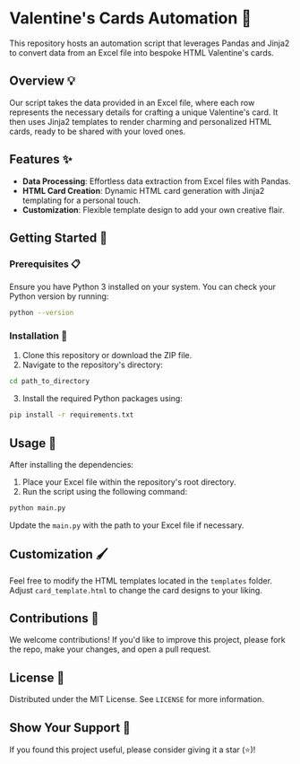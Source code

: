 # Valentine's Cards Automation 💌

This repository hosts an automation script that leverages Pandas and Jinja2 to convert data from an Excel file into bespoke HTML Valentine's cards.

## Overview 💡

Our script takes the data provided in an Excel file, where each row represents the necessary details for crafting a unique Valentine's card. It then uses Jinja2 templates to render charming and personalized HTML cards, ready to be shared with your loved ones.

## Features ✨

- **Data Processing**: Effortless data extraction from Excel files with Pandas.
- **HTML Card Creation**: Dynamic HTML card generation with Jinja2 templating for a personal touch.
- **Customization**: Flexible template design to add your own creative flair.

## Getting Started 🚀

### Prerequisites 📋

Ensure you have Python 3 installed on your system. You can check your Python version by running:

```bash
python --version
```

### Installation 🔧

1. Clone this repository or download the ZIP file.
2. Navigate to the repository's directory:

```bash
cd path_to_directory
```

3. Install the required Python packages using:

```bash
pip install -r requirements.txt
```

## Usage 🎨

After installing the dependencies:

1. Place your Excel file within the repository's root directory.
2. Run the script using the following command:

```bash
python main.py
```

Update the `main.py` with the path to your Excel file if necessary.

## Customization 🖌️

Feel free to modify the HTML templates located in the `templates` folder. Adjust `card_template.html` to change the card designs to your liking.

## Contributions 🤝

We welcome contributions! If you'd like to improve this project, please fork the repo, make your changes, and open a pull request.

## License 📄

Distributed under the MIT License. See `LICENSE` for more information.

## Show Your Support 💖

If you found this project useful, please consider giving it a star (⭐️)!
